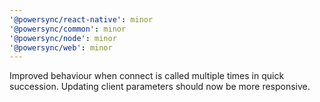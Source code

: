 ```yaml
---
'@powersync/react-native': minor
'@powersync/common': minor
'@powersync/node': minor
'@powersync/web': minor
---
```


Improved behaviour when connect is called multiple times in quick succession. Updating client parameters should now be more responsive.
